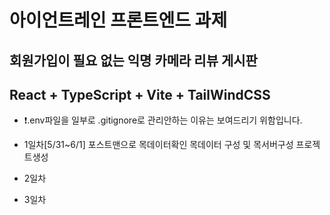 # 아이언트레인 프론트엔드 과제

## 회원가입이 필요 없는 익명 카메라 리뷰 게시판

## React + TypeScript + Vite + TailWindCSS

- ❗️.env파일을 일부로 .gitignore로 관리안하는 이유는 보여드리기 위함입니다.

- 1일차[5/31~6/1]
  포스트맨으로 목데이터확인
  목데이터 구성 및 목서버구성
  프로젝트생성

- 2일차

- 3일차
